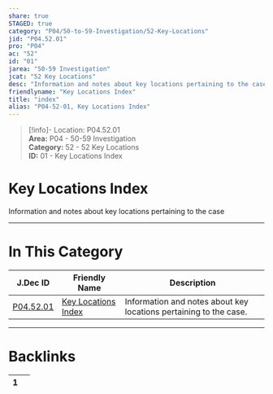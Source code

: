 ```yaml
---  
share: true  
STAGED: true  
category: "P04/50-to-59-Investigation/52-Key-Locations"  
jid: "P04.52.01"  
pro: "P04"  
ac: "52"  
id: "01"  
jarea: "50-59 Investigation"  
jcat: "52 Key Locations"  
desc: "Information and notes about key locations pertaining to the case."  
friendlyname: "Key Locations Index"  
title: "index"  
alias: "P04-52-01, Key Locations Index"  
---  
```

>[!info]- Location: P04.52.01  
>**Area:** P04 - 50-59 Investigation  
>**Category:** 52 - 52 Key Locations  
>**ID:** 01 - Key Locations Index  
  
# Key Locations Index  
  
Information and notes about key locations pertaining to the case  
   
  
  
---  
# In This Category  
  
| J.Dec ID                                                                                       | Friendly Name                                                                                            | Description                                                       |  
| ---------------------------------------------------------------------------------------------- | -------------------------------------------------------------------------------------------------------- | ----------------------------------------------------------------- |  
| [P04.52.01](index.md#) | [Key Locations Index](index.md#) | Information and notes about key locations pertaining to the case. |  
  
  
---  
# Backlinks  
<div><table class="dataview table-view-table"><thead class="table-view-thead"><tr class="table-view-tr-header"><th class="table-view-th"><span></span><span class="dataview small-text">1</span></th><th class="table-view-th"><span></span></th></tr></thead><tbody class="table-view-tbody"></tbody></table></div>